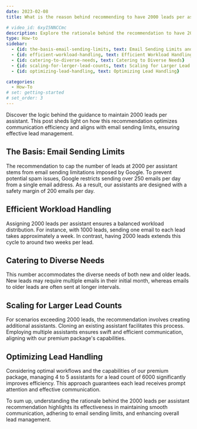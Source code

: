 ```yaml
---
date: 2023-02-08
title: What is the reason behind recommending to have 2000 leads per assistant?

# video_id: 6xyI5NNCCmc
description: Explore the rationale behind the recommendation to have 2000 leads per assistant and how it enhances communication efficiency. Learn why this strategy aligns with email sending limits and improves lead handling.
type: How-to
sidebar:
  - {id: the-basis-email-sending-limits, text: Email Sending Limits and Recommendations}
  - {id: efficient-workload-handling, text: Efficient Workload Handling}
  - {id: catering-to-diverse-needs, text: Catering to Diverse Needs}
  - {id: scaling-for-lerger-lead-counts, text: Scaling for Larger Lead Counts}
  - {id: optimizing-lead-handling, text: Optimizing Lead Handling}

categories:
  - How-To
# set: getting-started
# set_order: 3
---
```



Discover the logic behind the guidance to maintain 2000 leads per assistant. This post sheds light on how this recommendation optimizes communication efficiency and aligns with email sending limits, ensuring effective lead management.

## The Basis: Email Sending Limits

The recommendation to cap the number of leads at 2000 per assistant stems from email sending limitations imposed by Google. To prevent potential spam issues, Google restricts sending over 250 emails per day from a single email address. As a result, our assistants are designed with a safety margin of 200 emails per day.

## Efficient Workload Handling

Assigning 2000 leads per assistant ensures a balanced workload distribution. For instance, with 1000 leads, sending one email to each lead takes approximately a week. In contrast, having 2000 leads extends this cycle to around two weeks per lead.

## Catering to Diverse Needs

This number accommodates the diverse needs of both new and older leads. New leads may require multiple emails in their initial month, whereas emails to older leads are often sent at longer intervals.

## Scaling for Larger Lead Counts

For scenarios exceeding 2000 leads, the recommendation involves creating additional assistants. Cloning an existing assistant facilitates this process. Employing multiple assistants ensures swift and efficient communication, aligning with our premium package's capabilities.

## Optimizing Lead Handling

Considering optimal workflows and the capabilities of our premium package, managing 4 to 5 assistants for a lead count of 6000 significantly improves efficiency. This approach guarantees each lead receives prompt attention and effective communication.

To sum up, understanding the rationale behind the 2000 leads per assistant recommendation highlights its effectiveness in maintaining smooth communication, adhering to email sending limits, and enhancing overall lead management.

